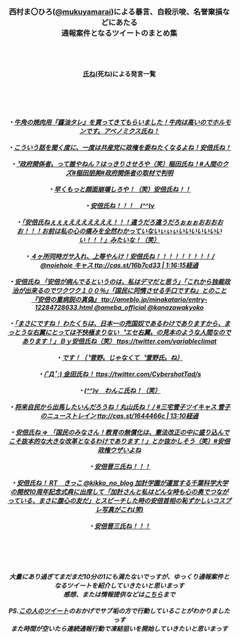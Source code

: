 <BR><CENTER>
<BR><H3>西村ま〇ひろ(<a href="https://twitter.com/mukuyamarai">@mukuyamarai</a>)による暴言、自殺示唆、名誉棄損などにあたる
<BR>通報案件となるツイートのまとめ集</H3>
<BR>
<BR><H4><a href="https://twitter.com/search?q=%E6%B0%8F%E3%81%AD%7Bfrom%3A%40mukuyamarai&src=recent_search_click">氏ね</a>(死ね)による発言一覧</H4>
<BR><H5><BR>
<BR>・<a href="https://twitter.com/mukuyamarai/status/1112287315504689153">牛角の焼肉用『醤油タレ』を買ってきてもらいました！牛肉は高いのでホルモンです。アベノミクス氏ね！</a><BR>
<BR>・<a href="https://twitter.com/mukuyamarai/status/903638263260299266">こういう話を聞く度に、一度は共産党に政権を委ねたくなるよね！安倍氏ね！</a><BR>
<BR>・<a href="https://twitter.com/mukuyamarai/status/887812366989090816">〝政府関係者〟って誰やねん？はっきりさせろや（笑）稲田氏ね！#人間のクズ#稲田朋美#政府関係者の取材で判明</a><BR>
<BR>・<a href="https://twitter.com/mukuyamarai/status/881854678392225798">早くもっと顔面崩壊しろや！（笑）安倍氏ね！！</a><BR>
<BR>・<a href="https://twitter.com/mukuyamarai/status/879613039162437632">安倍氏ね！！！　(*^^)v</a><BR>
<BR>・<a href="https://twitter.com/mukuyamarai/status/877598626603606016">「安倍氏ねぇぇぇえええええええ！！！違うだろ違うだろぉぉぉおおおおお！！！お前は私の心の痛みを全然わかっていないぃぃぃいいいいいいいい！！！」みたいな！（笑）</a><BR>
<BR>・<a href="https://twitter.com/mukuyamarai/status/876796895586209792">４ヶ所同時ガサ入れ、上等やんけ！安倍氏ね！！！！！！！！！ / @noiehoie キャス ttp://cas.st/16b7cd33 | 1:16:15経過</a><BR>
<BR>・<a href="https://twitter.com/mukuyamarai/status/876701675402035201">安倍氏ね 「安倍が病んでるというのは、私はデマだと思う」「これから独裁政治が出来るのでワクワク１００％」「国民に同情させる手口ですね」とのこと 『安倍の重病説の真偽』 ttp://ameblo.jp/minakatario/entry-12284728633.html @ameba_official @kanazawakyoko</a><BR>
<BR>・<a href="https://twitter.com/mukuyamarai/status/872011679936241664">「まさにですね！ わたくちは、日本一の売国奴であるわけでありますから、まっとうな右翼にとっては不快極まりない〝エセ右翼〟の見本のような人間なのであります！」Ｂｙ安倍氏ね（笑） ttps://twitter.com/variableclimat</a><BR>
<BR>・<a href="https://twitter.com/mukuyamarai/status/867440788543750144">です！（〝菅野〟じゃなくて〝萱野氏〟ね）</a><BR>
<BR>・<a href="https://twitter.com/mukuyamarai/status/865909316259151872">(ﾟДﾟ;)  金田氏ね！ ttps://twitter.com/CybershotTad/s</a><BR>
<BR>・<a href="https://twitter.com/mukuyamarai/status/865584753910480896">(*^^)v　わんこ氏ね！（笑）</a><BR>
<BR>・<a href="https://twitter.com/mukuyamarai/status/865548211154440192">将来自民から出馬したいんだろうね！丸山氏ね！ / #三宅雪子ツイキャス 雪子のニューストレイン ttp://cas.st/1644466c | 13:10経過</a><BR>
<BR>・<a href="https://twitter.com/mukuyamarai/status/860428285691297792">安倍氏ね ⇒ 「国民のみなさん！教育の無償化は、憲法改正の中に盛り込んでこそ抜本的な大きな改革となるわけであります！」とか抜かしそう（笑）#安倍政権ウザいよね</a><BR>
<BR>・<a href="https://twitter.com/mukuyamarai/status/852760060560199683">安倍晋三氏ね！！！</a><BR>
<BR>・<a href="https://twitter.com/mukuyamarai/status/849590947583213568">安倍氏ね！ RT　きっこ @kikko_no_blog 加計学園が運営する千葉科学大学の開校10周年記念式典に出席して「加計さんと私はどんな時も心の奥でつながっている、まさに腹心の友だ」とスピーチした時の安倍首相の恥ずかしいコスプレ写真がこれ(笑)</a><BR>
<BR>・<a href="https://twitter.com/mukuyamarai/status/852280392216231936">安倍晋三氏ね！！！</a><BR>
<BR></H5>
<BR><BR><H5>大量にあり過ぎてまだまだ10分の1にも満たないでっすが、ゆっくり通報案件となるツイートを紹介していきたいと思いまっす
<BR>感想、または情報提供などは<a href="https://gab.com/gomibae10008">こちら</a>まで
<BR>
<BR>PS.<a href="https://twitter.com/kota_falcon/status/1378367659868180484">この人のツイート</a>のおかげでサブ垢の方で行動していることがわかりましたっす
<BR>また時間が空いたら連続通報行動で凍結狙いを開始していきたいと思いまっす<H5>
<BR>
